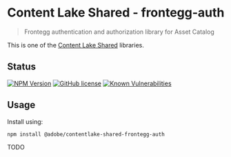 # Content Lake Shared - frontegg-auth

> Frontegg authentication and authorization library for Asset Catalog

This is one of the [Content Lake Shared](https://github.com/adobe/contentlake-shared) libraries.

## Status

[![NPM Version](https://img.shields.io/npm/v/@adobe/contentlake-shared-frontegg-auth.svg)](https://www.npmjs.com/package/@adobe/contentlake-shared-frontegg-auth)
[![GitHub license](https://img.shields.io/github/license/adobe/contentlake-shared.svg)](https://github.com/adobe/contentlake-shared/blob/main/LICENSE.txt)
[![Known Vulnerabilities](https://snyk.io/test/github/adobe/contentlake-shared/badge.svg?targetFile=packages/frontegg-auth/package.json)](https://snyk.io/test/github/adobe/contentlake-shared?targetFile=packages/frontegg-auth/package.json)

## Usage

Install using:

```
npm install @adobe/contentlake-shared-frontegg-auth
```

TODO